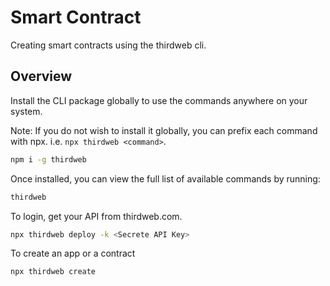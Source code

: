 # Smart Contract

Creating smart contracts using the thirdweb cli.

## Overview

Install the CLI package globally to use the commands anywhere on your system.

Note: If you do not wish to install it globally, you can prefix each command with npx. i.e. ```npx thirdweb <command>```.

```sh
npm i -g thirdweb
```

Once installed, you can view the full list of available commands by running:

```sh
thirdweb
```

To login, get your API from thirdweb.com.

```sh
npx thirdweb deploy -k <Secrete API Key>
```

To create an app or a contract

```sh
npx thirdweb create
```

